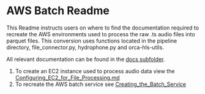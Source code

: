 # AWS Batch Readme

This Readme instructs users on where to find the documentation required to recreate the AWS environments used to process 
the raw .ts audio files into parquet files. This conversion uses functions located in the pipeline directory, 
file_connector.py, hydrophone.py and orca-hls-utils.

All relevant documentation can be found in the [docs subfolder](docs).

1. To create an EC2 instance used to process audio data view the [Configuring_EC2_for_File_Processing.md](docs/Configuring_EC2_for_File_Processing.md)
2. To recreate the AWS batch service see [Creating_the_Batch_Service](docs/Creating_the_Batch_Service.md)

